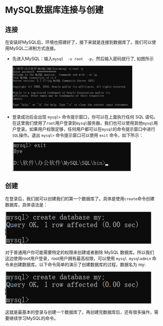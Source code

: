# MySQL数据库连接与创建

## 连接

在安装好MySQL后，环境也搭建好了，接下来就是连接到数据库了。我们可以使用MySQL二进制方式连接。

- 先进入MySQL：输入```mysql  -u root  -p```，然后输入密码就行了, 如图所示

  ![](assets/20200212-07-刘玉江-1.png)

- 登录成功后会出现 ```mysql>``` 命令提示窗口，你可以在上面执行任何 SQL 语句。在这里我们使用了```root```用户登录到```mysql```服务器，我们也可以使用其他```mysql```用户登录。如果用户权限足够，任何用户都可以在```mysql```的命令提示窗口中进行```SQL```操作。退出 ```mysql>``` 命令提示窗口可以使用 ```exit``` 命令，如下所示：
  
  ![](assets/20200212-07-刘玉江-2.png)
## 创建

在登录后，我们就可以创建我们的第一个数据库了。具体是使用```create```命令创建数据库，具体语法是：

![](assets/20200212-07-刘玉江-3.png)

对于普通用户你可能需要特定的权限来创建或者删除 MySQL 数据库。所以我们这边使用root用户登录，root用户拥有最高权限，可以使用 ```mysql mysqladmin``` 命令来创建数据库。以下命令简单的演示了创建数据库的过程，数据名为 my: 

  ![](assets/20200212-07-刘玉江-3.png)

这就是最基本的登录与创建一个数据库了，再创建完数据库后，还有很多操作，需要继续学习MySQL的命令。
